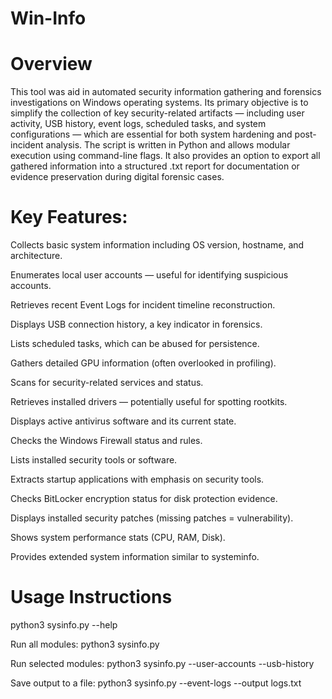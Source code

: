 # Win-Info
# Overview
This tool was aid in automated security information gathering and forensics investigations on Windows
operating systems. Its primary objective is to simplify the collection of key
security-related artifacts — including user activity, USB history, event logs,
scheduled tasks, and system configurations — which are essential for both
system hardening and post-incident analysis.
The script is written in Python and allows modular execution using
command-line flags. It also provides an option to export all gathered
information into a structured .txt report for documentation or evidence
preservation during digital forensic cases.

# Key Features: 

Collects basic system information including OS version, hostname, and
architecture.

Enumerates local user accounts — useful for identifying suspicious
accounts.

Retrieves recent Event Logs for incident timeline reconstruction.

Displays USB connection history, a key indicator in forensics.

Lists scheduled tasks, which can be abused for persistence.

Gathers detailed GPU information (often overlooked in profiling).

Scans for security-related services and status.

Retrieves installed drivers — potentially useful for spotting rootkits.

Displays active antivirus software and its current state.

Checks the Windows Firewall status and rules.

Lists installed security tools or software.

Extracts startup applications with emphasis on security tools.

Checks BitLocker encryption status for disk protection evidence.

Displays installed security patches (missing patches = vulnerability).

Shows system performance stats (CPU, RAM, Disk).

Provides extended system information similar to systeminfo.

# Usage Instructions
python3 sysinfo.py --help

Run all modules:
python3 sysinfo.py

Run selected modules:
python3 sysinfo.py --user-accounts --usb-history

Save output to a file:
python3 sysinfo.py --event-logs --output logs.txt
